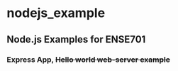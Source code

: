 # nodejs_example
## Node.js Examples for ENSE701
### Express App, ~~Hello world web-server example~~

